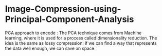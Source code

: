 # Image-Compression-using-Principal-Component-Analysis

PCA approach to encode : 
  The PCA technique comes from Machine learning, where it is used for a process called dimensionality reduction. The idea is the same as lossy compression: if we can     find a way that represents the data well enough, we can save on space
